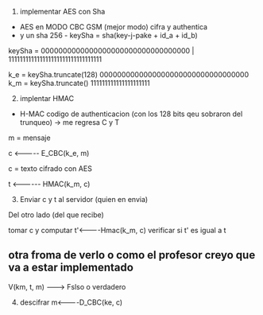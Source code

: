 1. implementar AES con Sha

- AES en MODO CBC GSM (mejor modo) cifra y authentica
- y un sha 256 - keySha = sha(key-j-pake + id_a + id_b)

keySha = 0000000000000000000000000000000000 | 111111111111111111111111111111111

k_e = keySha.truncate(128)   0000000000000000000000000000000000 
k_m = keySha.truncate() 111111111111111111111

2. implentar HMAC

- H-MAC codigo de authenticacion (con los 128 bits qeu sobraron del trunqueo) -> me regresa C y T

m = mensaje

c <----- E_CBC(k_e, m)

c = texto cifrado con AES

t <------ HMAC(k_m, c)

3. Enviar c y t al servidor (quien en envia)

Del otro lado (del que recibe)

tomar c y computar t'<----Hmac(k_m, c)
verificar si t' es igual a t

## otra froma de verlo o como el profesor creyo que va a estar implementado
V(km, t, m) ---> Fslso o verdadero

4. descifrar
m<----D_CBC(ke, c)
